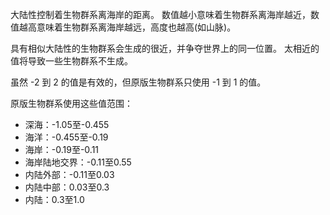 大陆性控制着生物群系离海岸的距离。 数值越小意味着生物群系离海岸越近，数值越高意味着生物群系离海岸越远，高度也越高(如山脉)。

具有相似大陆性的生物群系会生成的很近，并争夺世界上的同一位置。 太相近的值将导致一些生物群系不生成。

虽然 -2 到 2 的值是有效的，但原版生物群系只使用 -1 到 1 的值。

原版生物群系使用这些值范围：

* 深海：-1.05至-0.455
* 海洋：-0.455至-0.19
* 海岸：-0.19至-0.11
* 海岸陆地交界：-0.11至0.55
* 内陆外部：-0.11至0.03
* 内陆中部：0.03至0.3
* 内陆：0.3至1.0